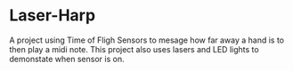 # Laser-Harp
A project using Time of Fligh Sensors to mesage how far away a hand is to then play a midi note.  This project also uses lasers and LED lights to demonstate when sensor is on. 
